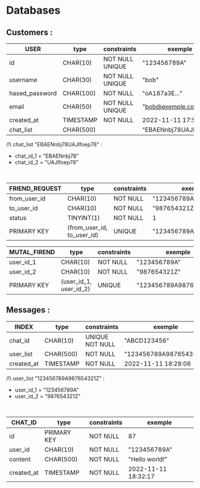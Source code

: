 # Databases

## Customers :

| **USER**       | type      | constraints     | exemple                |
|----------------|-----------|-----------------|------------------------|
| id             | CHAR(10)  | NOT NULL UNIQUE | "123456789A"           |
| username       | CHAR(30)  | NOT NULL UNIQUE | "bob"                  |
| hased_password | CHAR(100) | NOT NULL        | "oA187a3E..."          |
| email          | CHAR(50)  | NOT NULL UNIQUE | "bob@exemple.com"      |
| created_at     | TIMESTAMP | NOT NULL        | 2022-11-11 17:54:04    |
| chat_list      | CHAR(500) |                 | "EBAENnbj78UAJlfoep78" |

/!\ chat_list "EBAENnbj78UAJlfoep78" :
* chat_id_1 = "EBAENnbj78"
* chat_id_2 = "UAJlfoep78"
<br/>

| **FRIEND_REQUEST** | type                       | constraints | exemple                |
|--------------------|----------------------------|-------------|------------------------|
| from_user_id       | CHAR(10)                   | NOT NULL    | "123456789A"           |
| to_user_id         | CHAR(10)                   | NOT NULL    | "987654321Z"           |
| status             | TINYINT(1)                 | NOT NULL    | 1                      |
| PRIMARY KEY        | (from_user_id, to_user_id) | UNIQUE      | "123456789A987654321Z" |

| **MUTAL_FIREND** | type                   | constraints | exemple                |
|------------------|------------------------|-------------|------------------------|
| user_id_1        | CHAR(10)               | NOT NULL    | "123456789A"           |
| user_id_2        | CHAR(10)               | NOT NULL    | "987654321Z"           |
| PRIMARY KEY      | (user_id_1, user_id_2) | UNIQUE      | "123456789A987654321Z" |


## Messages :

| **INDEX**  | type      | constraints     | exemple                |
|------------|-----------|-----------------|------------------------|
|  chat_id   | CHAR(10)  | UNIQUE NOT NULL | "ABCD123456"           |
| user_list  | CHAR(500) | NOT NULL        | "123456789A987654321Z" |
| created_at | TIMESTAMP | NOT NULL        | 2022-11-11 18:28:06    |

/!\ user_list "123456789A987654321Z" :
* user_id_1 = "123456789A"
* user_id_2 = "987654321Z"
<br/>

| **CHAT_ID** | type        | constraints | exemple             |
|-------------|-------------|-------------|---------------------|
| id          | PRIMARY KEY | NOT NULL    | 87                  |
| user_id     | CHAR(10)    | NOT NULL    | "123456789A"        |
| content     | CHAR(500)   | NOT NULL    | "Hello world!"      |
| created_at  | TIMESTAMP   | NOT NULL    | 2022-11-11 18:32:17 |
